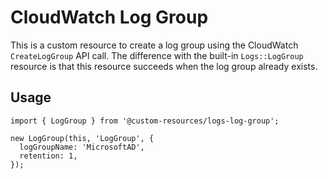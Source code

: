 # CloudWatch Log Group

This is a custom resource to create a log group using the CloudWatch `CreateLogGroup` API call. The difference with the
built-in `Logs::LogGroup` resource is that this resource succeeds when the log group already exists.

## Usage

    import { LogGroup } from '@custom-resources/logs-log-group';

    new LogGroup(this, 'LogGroup', {
      logGroupName: 'MicrosoftAD',
      retention: 1,
    });

